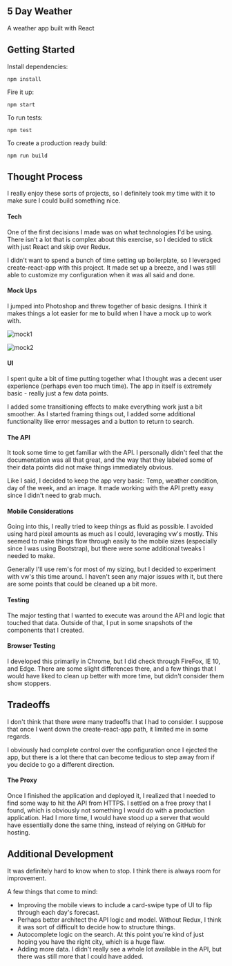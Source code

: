 ## 5 Day Weather
A weather app built with React



## Getting Started
Install dependencies:
```
npm install
```

Fire it up:
```
npm start
```

To run tests:
```
npm test
```

To create a production ready build:
```
npm run build
```



## Thought Process
I really enjoy these sorts of projects, so I definitely took my time with it to make sure I could build something nice.


#### Tech
One of the first decisions I made was on what technologies I'd be using. There isn't a lot that is complex about this exercise, so I decided to stick with just React and skip over Redux.

I didn't want to spend a bunch of time setting up boilerplate, so I leveraged create-react-app with this project. It made set up a breeze, and I was still able to customize my configuration when it was all said and done.


#### Mock Ups
I jumped into Photoshop and threw together of basic designs. I think it makes things a lot easier for me to build when I have a mock up to work with.

![mock1](http://imgur.com/y2WXKx0.jpg "Mock Up 1")

![mock2]( http://imgur.com/yofhjIu.jpg "Mock Up 2")


#### UI
I spent quite a bit of time putting together what I thought was a decent user experience (perhaps even too much time). The app in itself is extremely basic - really just a few data points.

I added some transitioning effects to make everything work just a bit smoother. As I started framing things out, I added some additional functionality like error messages and a button to return to search.


#### The API
It took some time to get familiar with the API. I personally didn't feel that the documentation was all that great, and the way that they labeled some of their data points did not make things immediately obvious.

Like I said, I decided to keep the app very basic: Temp, weather condition, day of the week, and an image. It made working with the API pretty easy since I didn't need to grab much.


#### Mobile Considerations
Going into this, I really tried to keep things as fluid as possible. I avoided using hard pixel amounts as much as I could, leveraging vw's mostly. This seemed to make things flow through easily to the mobile sizes (especially since I was using Bootstrap), but there were some additional tweaks I needed to make.

Generally I'll use rem's for most of my sizing, but I decided to experiment with vw's this time around. I haven't seen any major issues with it, but there are some points that could be cleaned up a bit more.

#### Testing
The major testing that I wanted to execute was around the API and logic that touched that data. Outside of that, I put in some snapshots of the components that I created.


#### Browser Testing
I developed this primarily in Chrome, but I did check through FireFox, IE 10, and Edge. There are some slight differences there, and a few things that I would have liked to clean up better with more time, but didn't consider them show stoppers.


## Tradeoffs
I don't think that there were many tradeoffs that I had to consider. I suppose that once I went down the create-react-app path, it limited me in some regards.

I obviously had complete control over the configuration once I ejected the app, but there is a lot there that can become tedious to step away from if you decide to go a different direction.


#### The Proxy
Once I finished the application and deployed it, I realized that I needed to find some way to hit the API from HTTPS. I settled on a free proxy that I found, which is obviously not something I would do with a production application. Had I more time, I would have stood up a server that would have essentially done the same thing, instead of relying on GitHub for hosting.


## Additional Development
It was definitely hard to know when to stop. I think there is always room for improvement.

A few things that come to mind:
- Improving the mobile views to include a card-swipe type of UI to flip through each day's forecast.
- Perhaps better architect the API logic and model. Without Redux, I think it was sort of difficult to decide how to structure things.
- Autocomplete logic on the search. At this point you're kind of just hoping you have the right city, which is a huge flaw.
- Adding more data. I didn't really see a whole lot available in the API, but there was still more that I could have added.
